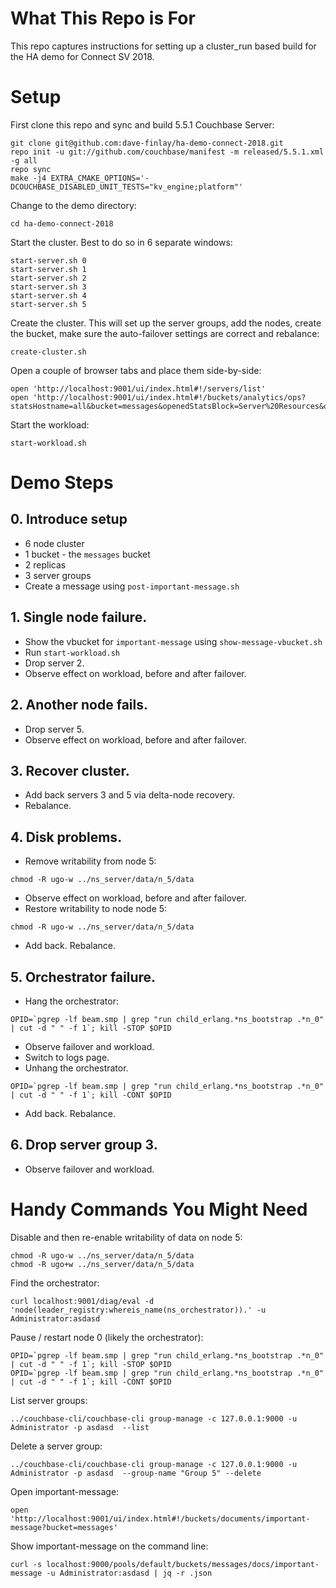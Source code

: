 # What This Repo is For 
This repo captures instructions for setting up a cluster_run based build 
for the HA demo for Connect SV 2018.

# Setup
First clone this repo and sync and build 5.5.1 Couchbase Server:
 
```
git clone git@github.com:dave-finlay/ha-demo-connect-2018.git
repo init -u git://github.com/couchbase/manifest -m released/5.5.1.xml -g all
repo sync
make -j4 EXTRA_CMAKE_OPTIONS='-DCOUCHBASE_DISABLED_UNIT_TESTS="kv_engine;platform"'
```

Change to the demo directory:
```
cd ha-demo-connect-2018
```

Start the cluster. Best to do so in 6 separate windows:

```
start-server.sh 0
start-server.sh 1
start-server.sh 2
start-server.sh 3
start-server.sh 4
start-server.sh 5
```

Create the cluster. This will set up the server groups, add the nodes, create the bucket,
make sure the auto-failover settings are correct and rebalance:

```
create-cluster.sh
```

Open a couple of browser tabs and place them side-by-side:
```
open 'http://localhost:9001/ui/index.html#!/servers/list'
open 'http://localhost:9001/ui/index.html#!/buckets/analytics/ops?statsHostname=all&bucket=messages&openedStatsBlock=Server%20Resources&openedStatsBlock=Summary&zoom=minute'
```

Start the workload:
```
start-workload.sh
```

# Demo Steps

## 0. Introduce setup
* 6 node cluster
* 1 bucket - the `messages` bucket
* 2 replicas
* 3 server groups
* Create a message using `post-important-message.sh`

## 1. Single node failure.
* Show the vbucket for `important-message` using `show-message-vbucket.sh`
* Run `start-workload.sh`
* Drop server 2. 
* Observe effect on workload, before and after failover.

## 2. Another node fails.
* Drop server 5.
* Observe effect on workload, before and after failover.

## 3. Recover cluster.
* Add back servers 3 and 5 via delta-node recovery. 
* Rebalance.

## 4. Disk problems.
* Remove writability from node 5: 
```
chmod -R ugo-w ../ns_server/data/n_5/data
```
* Observe effect on workload, before and after failover.
* Restore writability to node node 5: 
```
chmod -R ugo-w ../ns_server/data/n_5/data
```
* Add back. Rebalance.
    
## 5. Orchestrator failure.
* Hang the orchestrator:     
```
OPID=`pgrep -lf beam.smp | grep "run child_erlang.*ns_bootstrap .*n_0" | cut -d " " -f 1`; kill -STOP $OPID
```

* Observe failover and workload.
* Switch to logs page.
* Unhang the orchestrator.
```
OPID=`pgrep -lf beam.smp | grep "run child_erlang.*ns_bootstrap .*n_0" | cut -d " " -f 1`; kill -CONT $OPID
```
* Add back. Rebalance.
    
## 6. Drop server group 3.
* Observe failover and workload. 

# Handy Commands You Might Need

Disable and then re-enable writability of data on node 5:
```
chmod -R ugo-w ../ns_server/data/n_5/data
chmod -R ugo+w ../ns_server/data/n_5/data
```

Find the orchestrator:
```
curl localhost:9001/diag/eval -d 'node(leader_registry:whereis_name(ns_orchestrator)).' -u Administrator:asdasd
```

Pause / restart node 0 (likely the orchestrator):

```
OPID=`pgrep -lf beam.smp | grep "run child_erlang.*ns_bootstrap .*n_0" | cut -d " " -f 1`; kill -STOP $OPID
OPID=`pgrep -lf beam.smp | grep "run child_erlang.*ns_bootstrap .*n_0" | cut -d " " -f 1`; kill -CONT $OPID
```

List server groups:
```
../couchbase-cli/couchbase-cli group-manage -c 127.0.0.1:9000 -u Administrator -p asdasd  --list
```

Delete a server group:
```
../couchbase-cli/couchbase-cli group-manage -c 127.0.0.1:9000 -u Administrator -p asdasd  --group-name "Group 5" --delete
```

Open important-message:
```
open 'http://localhost:9001/ui/index.html#!/buckets/documents/important-message?bucket=messages'
```

Show important-message on the command line:
```
curl -s localhost:9000/pools/default/buckets/messages/docs/important-message -u Administrator:asdasd | jq -r .json
```


